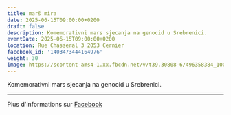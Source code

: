 ```yaml
---
title: marš mira
date: 2025-06-15T09:00:00+0200
draft: false
description: Komemorativni mars sjecanja na genocid u Srebrenici.
eventDate: 2025-06-15T09:00:00+0200
location: Rue Chasseral 3 2053 Cernier
facebook_id: '1403473444164976'
weight: 30
image: https://scontent-ams4-1.xx.fbcdn.net/v/t39.30808-6/496358384_1007574214836511_4806363768185633011_n.jpg?_nc_cat=102&ccb=1-7&_nc_sid=9e60e4&_nc_ohc=LVEL2jCwAxwQ7kNvwF1QwhN&_nc_oc=Adkd08_YiQlgwrMqf_k8CV9tfvK2CYP1G0ZDdddoI4qFTTmrlfgAX51GUMzkEYZrz0A&_nc_zt=23&_nc_ht=scontent-ams4-1.xx&edm=ABTKTjYEAAAA&_nc_gid=nHiHhQlLHfIjxjDvyCCJkw&oh=00_AfP7Xlf5-5iaC0VuFPO9xFdv9qTFfHtP9d1sK6bMqPwaIg&oe=6849692E
---
```


Komemorativni mars sjecanja na genocid u Srebrenici.

---

Plus d'informations sur [Facebook](https://facebook.com/events/1403473444164976)